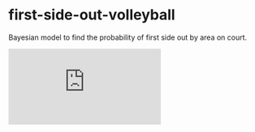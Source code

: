 # first-side-out-volleyball
Bayesian model to find the probability of first side out by area on court.



![alt text](https://github.com/jamesyh/first-side-out-volleyball/blob/master/presentation.pdf)